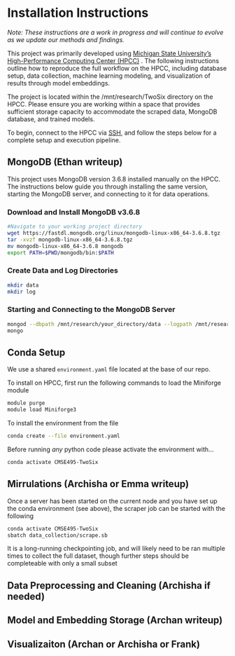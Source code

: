 
# Installation Instructions

*Note: These instructions are a work in progress and will continue to evolve as we update our methods and findings.*

This project was primarily developed using [Michigan State University’s High-Performance Computing Center (HPCC)](https://icer.msu.edu/) . The following instructions outline how to reproduce the full workflow on the HPCC, including database setup, data collection, machine learning modeling, and visualization of results through model embeddings.

The project is located within the /mnt/research/TwoSix directory on the HPCC. Please ensure you are working within a space that provides sufficient storage capacity to accommodate the scraped data, MongoDB database, and trained models.

To begin, connect to the HPCC via [SSH](https://docs.icer.msu.edu/Connect_to_HPCC_System/), and follow the steps below for a complete setup and execution pipeline.

## MongoDB (Ethan writeup)

This project uses MongoDB version 3.6.8 installed manually on the HPCC. The instructions below guide you through installing the same version, starting the MongoDB server, and connecting to it for data operations. 

### Download and Install MongoDB v3.6.8
```bash
#Navigate to your working project directory
wget https://fastdl.mongodb.org/linux/mongodb-linux-x86_64-3.6.8.tgz
tar -xvzf mongodb-linux-x86_64-3.6.8.tgz
mv mongodb-linux-x86_64-3.6.8 mongodb
export PATH=$PWD/mongodb/bin:$PATH
```
### Create Data and Log Directories
```bash
mkdir data
mkdir log
```

### Starting and Connecting to the MongoDB Server
```bash
mongod --dbpath /mnt/research/your_directory/data --logpath /mnt/research/your_directory/log/mongod.log --fork
mongo
```

## Conda Setup

We use a shared `environment.yaml` file located at the base of our repo.

To install on HPCC, first run the following commands to load the Miniforge module

```bash
module purge
module load Miniforge3
```

To install the environment from the file
```bash
conda create --file environment.yaml
```

Before running *any* python code please activate the environment with...
```bash
conda activate CMSE495-TwoSix
```

## Mirrulations (Archisha or Emma writeup)

Once a server has been started on the current node and you have set up the conda environment (see above), the scraper job can be started with the following

```bash
conda activate CMSE495-TwoSix
sbatch data_collection/scrape.sb
```

It is a long-running checkpointing job, and will likely need to be ran multiple times to collect the full dataset, though further steps should be completeable with only a small subset

## Data Preprocessing and Cleaning (Archisha if needed)

## Model and Embedding Storage (Archan writeup)

## Visualizaiton (Archan or Archisha or Frank)

